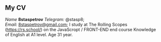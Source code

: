 ## My CV 
*Name* **8staspetrov**
*Telegram:* @stasp8;  
*Email:* 8staspetrov@gmail.com;
I study at The Rolling Scopes (https://rs.school/) on the JavaScropt / FRONT-END end course Knowledge of English at A1 level. Age 31 year.